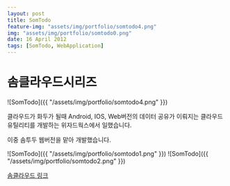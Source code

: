 ```yaml
---
layout: post
title: SomTodo
feature-img: "assets/img/portfolio/somtodo4.png"
img: "assets/img/portfolio/somtodo0.png"
date: 16 April 2012
tags: [SomTodo, WebApplication]
---
```


# 솜클라우드시리즈 
![SomTodo]({{ "/assets/img/portfolio/somtodo4.png" }})

클라우드가 화두가 될때 Android, IOS, Web버전의 데이터 공유가 이뤄지는 클라우드 유틸리티를 
개발하는 위자드웍스에서 일했습니다.

이중 솜투두 웹버전을 맡아 개발했습니다.

![SomTodo]({{ "/assets/img/portfolio/somtodo1.png" }})
![SomTodo]({{ "/assets/img/portfolio/somtodo2.png" }})

[솜클라우드 링크](https://somcloud.com/)
